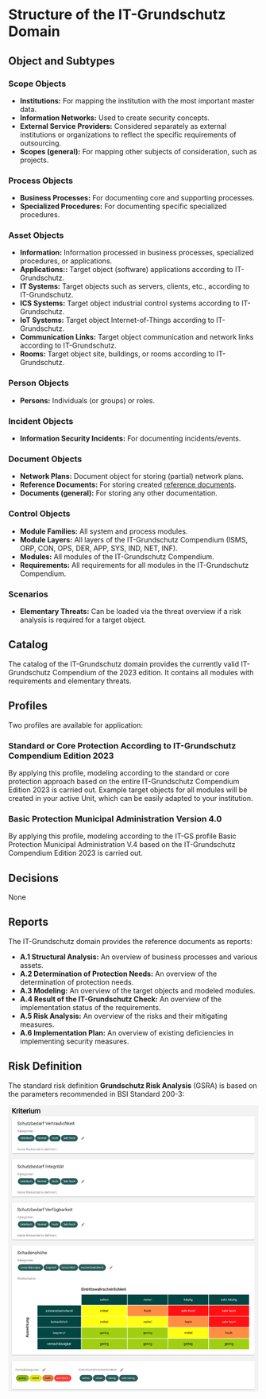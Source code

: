 <!-- © 2024 The Project Contributors - see AUTHORS.txt -->
# Structure of the IT-Grundschutz Domain

## Object and Subtypes

### Scope Objects

- **Institutions:** For mapping the institution with the most important master data.
- **Information Networks:** Used to create security concepts.
- **External Service Providers:** Considered separately as external institutions or organizations to reflect the specific requirements of outsourcing.
- **Scopes (general):** For mapping other subjects of consideration, such as projects.

### Process Objects

- **Business Processes:** For documenting core and supporting processes.
- **Specialized Procedures:** For documenting specific specialized procedures.

### Asset Objects

- **Information:** Information processed in business processes, specialized procedures, or applications.
- **Applications::** Target object (software) applications according to IT-Grundschutz.
- **IT Systems:** Target objects such as servers, clients, etc., according to IT-Grundschutz.
- **ICS Systems:** Target object industrial control systems according to IT-Grundschutz.
- **IoT Systems:** Target object Internet-of-Things according to IT-Grundschutz.
- **Communication Links:** Target object communication and network links according to IT-Grundschutz.
- **Rooms:** Target object site, buildings, or rooms according to IT-Grundschutz.

### Person Objects

- **Persons:** Individuals (or groups) or roles.

### Incident Objects

- **Information Security Incidents:** For documenting incidents/events.

### Document Objects

- **Network Plans:** Document object for storing (partial) network plans.
- **Reference Documents:** For storing created [reference documents](#reports).
- **Documents (general):** For storing any other documentation.

### Control Objects

- **Module Families:** All system and process modules.
- **Module Layers:** All layers of the IT-Grundschutz Compendium (ISMS, ORP, CON, OPS, DER, APP, SYS, IND, NET, INF).
- **Modules:** All modules of the IT-Grundschutz Compendium.
- **Requirements:** All requirements for all modules in the IT-Grundschutz Compendium.

### Scenarios

- **Elementary Threats:** Can be loaded via the threat overview if a risk analysis is required for a target object.

## Catalog

The catalog of the IT-Grundschutz domain provides the currently valid IT-Grundschutz Compendium of the 2023 edition. It contains all modules with requirements and elementary threats.

## Profiles

Two profiles are available for application:

### Standard or Core Protection According to IT-Grundschutz Compendium Edition 2023

By applying this profile, modeling according to the standard or core protection approach based on the entire IT-Grundschutz Compendium Edition 2023 is carried out. Example target objects for all modules will be created in your active Unit, which can be easily adapted to your institution.

### Basic Protection Municipal Administration Version 4.0

By applying this profile, modeling according to the IT-GS profile Basic Protection Municipal Administration V.4 based on the IT-Grundschutz Compendium Edition 2023 is carried out.

## Decisions

None

## Reports

The IT-Grundschutz domain provides the reference documents as reports:

- **A.1 Structural Analysis:** An overview of business processes and various assets.
- **A.2 Determination of Protection Needs:** An overview of the determination of protection needs.
- **A.3 Modeling:** An overview of the target objects and modeled modules.
- **A.4 Result of the IT-Grundschutz Check:** An overview of the implementation status of the requirements.
- **A.5 Risk Analysis:** An overview of the risks and their mitigating measures.
- **A.6 Implementation Plan:** An overview of existing deficiencies in implementing security measures.

## Risk Definition

The standard risk definition **Grundschutz Risk Analysis** (GSRA) is based on the parameters recommended in BSI Standard 200-3:

![GSRA]( /assets/en/domain-it-gs/verinice-31_gsra.de.png)
